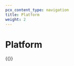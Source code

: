 ```yaml
---
pcx_content_type: navigation
title: Platform
weight: 2
---
```


# Platform

{{<directory-listing>}}
